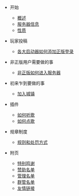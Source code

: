 - 开始

  - [概述](/README.md)
  - [服务器信息](/information.md)
  - [性质](/xingzhi.md)

- 玩家投稿
  
  - [各大启动器如何添加正版登录](https://shimo.im/docs/gXqmeb07reiJVBqo/)

- 非正版用户需要做的事

  - [非正版如何进入服务器](https://shimo.im/docs/gXqme2gypyceBPqo)

- 初来乍到要做的事
  
  - [加入城镇](/jointown.md)

- 插件
  
  - [如何听歌](https://shimo.im/docs/e1Az4JpGgxigp0qW/)
  - [如何点歌](https://docs.qq.com/doc/DWFZZQUF2dmNOT3lz)

- 规章制度

  - [规则和处罚方式](/rules.md)

- 附页

  - [特别鸣谢](/thanks.md)
  - [赞助名单](/PRIME.MD)
  - [管理名单](/ops.md)
  - [群管名单](/groupmanager.md)
  - [友情链接](/YQLJ.MD)

